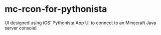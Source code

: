 # mc-rcon-for-pythonista
UI designed using iOS’ Pythonista App UI to connect to an Minecraft Java server console!
